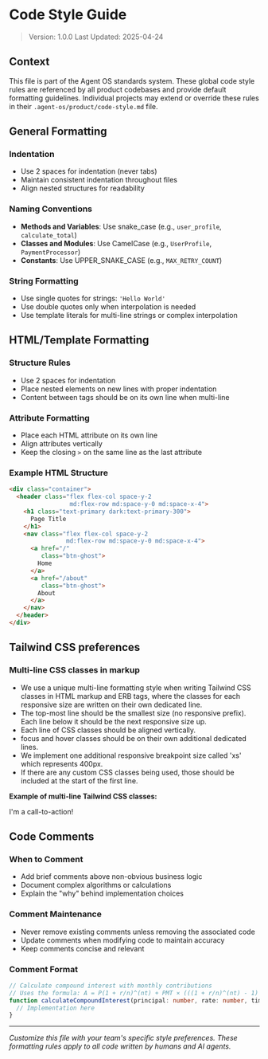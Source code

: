# Code Style Guide

> Version: 1.0.0
> Last Updated: 2025-04-24

## Context

This file is part of the Agent OS standards system. These global code style rules are referenced by all product codebases and provide default formatting guidelines. Individual projects may extend or override these rules in their `.agent-os/product/code-style.md` file.

## General Formatting

### Indentation
- Use 2 spaces for indentation (never tabs)
- Maintain consistent indentation throughout files
- Align nested structures for readability

### Naming Conventions
- **Methods and Variables**: Use snake_case (e.g., `user_profile`, `calculate_total`)
- **Classes and Modules**: Use CamelCase (e.g., `UserProfile`, `PaymentProcessor`)
- **Constants**: Use UPPER_SNAKE_CASE (e.g., `MAX_RETRY_COUNT`)

### String Formatting
- Use single quotes for strings: `'Hello World'`
- Use double quotes only when interpolation is needed
- Use template literals for multi-line strings or complex interpolation

## HTML/Template Formatting

### Structure Rules
- Use 2 spaces for indentation
- Place nested elements on new lines with proper indentation
- Content between tags should be on its own line when multi-line

### Attribute Formatting
- Place each HTML attribute on its own line
- Align attributes vertically
- Keep the closing `>` on the same line as the last attribute

### Example HTML Structure

```html
<div class="container">
  <header class="flex flex-col space-y-2
                 md:flex-row md:space-y-0 md:space-x-4">
    <h1 class="text-primary dark:text-primary-300">
      Page Title
    </h1>
    <nav class="flex flex-col space-y-2
                md:flex-row md:space-y-0 md:space-x-4">
      <a href="/"
         class="btn-ghost">
        Home
      </a>
      <a href="/about"
         class="btn-ghost">
        About
      </a>
    </nav>
  </header>
</div>
```

## Tailwind CSS preferences

### Multi-line CSS classes in markup

- We use a unique multi-line formatting style when writing Tailwind CSS classes in HTML markup and ERB tags, where the classes for each responsive size are written on their own dedicated line.
- The top-most line should be the smallest size (no responsive prefix). Each line below it should be the next responsive size up.
- Each line of CSS classes should be aligned vertically.
- focus and hover classes should be on their own additional dedicated lines.
- We implement one additional responsive breakpoint size called 'xs' which represents 400px.
- If there are any custom CSS classes being used, those should be included at the start of the first line.

**Example of multi-line Tailwind CSS classes:**

<div class="custom-cta bg-gray-50 dark:bg-gray-900 p-4 rounded cursor-pointer w-full
            hover:bg-gray-100 dark:hover:bg-gray-800
            xs:p-6
            sm:p-8 sm:font-medium
            md:p-10 md:text-lg
            lg:p-12 lg:text-xl lg:font-semibold lg:2-3/5
            xl:p-14 xl:text-2xl
            2xl:p-16 2xl:text-3xl 2xl:font-bold 2xl:w-3/4">
  I'm a call-to-action!
</div>

## Code Comments

### When to Comment
- Add brief comments above non-obvious business logic
- Document complex algorithms or calculations
- Explain the "why" behind implementation choices

### Comment Maintenance
- Never remove existing comments unless removing the associated code
- Update comments when modifying code to maintain accuracy
- Keep comments concise and relevant

### Comment Format
```typescript
// Calculate compound interest with monthly contributions
// Uses the formula: A = P(1 + r/n)^(nt) + PMT × (((1 + r/n)^(nt) - 1) / (r/n))
function calculateCompoundInterest(principal: number, rate: number, time: number, monthlyPayment: number): number {
  // Implementation here
}
```

---

*Customize this file with your team's specific style preferences. These formatting rules apply to all code written by humans and AI agents.*
